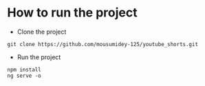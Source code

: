 # How to run the project
* Clone the project
```
git clone https://github.com/mousumidey-125/youtube_shorts.git

```

* Run the project 

  
```
npm install
ng serve -o

```

